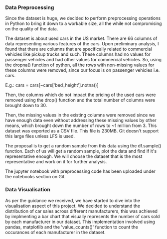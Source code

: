 ### Data Preprocessing

Since the dataset is huge, we decided to perform preprocessing operations in Python to bring it down to a workable size, all the while not compromising on the quality of the data. 

The dataset is about used cars in the US market. There are 66 columns of data representing various features of the cars. Upon preliminary analysis, I found that there are columns that are specifically related to commercial vehicles like pickup trucks and such. These columns had no values for passenger vehicles and had other values for commercial vehicles. So, using the dropna() function of python, all the rows with non-missing values for these columns were removed, since our focus is on passenger vehicles i.e. cars. 

E.g.: cars = cars[~cars['bed_height'].notna()]

Then, the columns which do not impact the pricing of the used cars were removed using the drop() function and the total number of columns were brought down to 30. 

Then, the missing values in the existing columns were removed since we have enough data even without addressing these missing values by other means, which brought down the number of rows to ~1 million from 3. This dataset was exported as a CSV file. This file is 230MB. Git doesn't support this large files unless LFS is used. 

The proposal is to get a random sample from this data using the df.sample() function. Each of us will get a random sample, plot the data and find if it's representative enough. We will choose the dataset that is the most representative and work on it for further analysis. 

The jupyter notebook with preprocessing code has been uploaded under the notebooks section on Git. 

### Data Visualisation

As per the guidance we received, we have started to dive into the visualisation aspect of this project. We decided to understand the distribution of car sales across different manufacturers, this was achieved by implmenting a bar chart that visually represents the number of cars sold by each manufacturer in our dataset. This implementation involved using pandas, matplotlib and the 'value_counts()' function to count the occurances of each manufacturer in the dataset.
